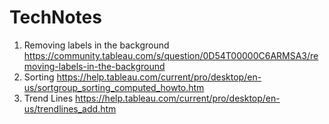 # TechNotes

1) Removing labels in the background
https://community.tableau.com/s/question/0D54T00000C6ARMSA3/removing-labels-in-the-background
2) Sorting 
https://help.tableau.com/current/pro/desktop/en-us/sortgroup_sorting_computed_howto.htm
3) Trend Lines
https://help.tableau.com/current/pro/desktop/en-us/trendlines_add.htm


